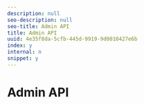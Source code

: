 ```yaml
---
description: null
seo-description: null
seo-title: Admin API
title: Admin API
uuid: 4e35f8da-5cfb-445d-9919-9d0010427e6b
index: y
internal: n
snippet: y
---
```


# Admin API

